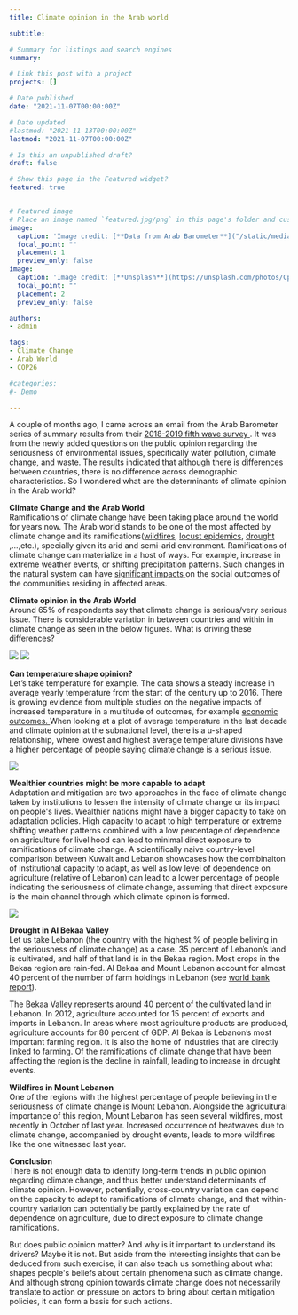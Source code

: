 ```yaml
---
title: Climate opinion in the Arab world 

subtitle: 

# Summary for listings and search engines
summary: 

# Link this post with a project
projects: []

# Date published
date: "2021-11-07T00:00:00Z"

# Date updated
#lastmod: "2021-11-13T00:00:00Z"
lastmod: "2021-11-07T00:00:00Z"

# Is this an unpublished draft?
draft: false

# Show this page in the Featured widget?
featured: true


# Featured image
# Place an image named `featured.jpg/png` in this page's folder and customize its options here.
image:
  caption: 'Image credit: [**Data from Arab Barometer**]("/static/media/headers/IMG_6260.jpg")'
  focal_point: ""
  placement: 1
  preview_only: false
image:
  caption: 'Image credit: [**Unsplash**](https://unsplash.com/photos/CpkOjOcXdUY)'
  focal_point: ""
  placement: 2
  preview_only: false

authors:
- admin

tags:
- Climate Change
- Arab World
- COP26

#categories:
#- Demo

---
```


A couple of months ago, I came across an email from the Arab Barometer series of summary results from their  <a href="https://www.arabbarometer.org/surveys/arab-barometer-wave-v/">2018-2019 fifth wave survey </a>. It was from the newly added questions on the public opinion regarding the seriousness of environmental issues, specifically water pollution, climate change, and waste. The results indicated that although there is differences between countries, there is no difference across demographic characteristics. So I wondered what are the determinants of climate opinion in the Arab world?

<b> Climate Change and the Arab World </b> <br>
Ramifications of climate change have been taking place around the world for years now. The Arab world stands to be one of the most affected by climate change and its ramifications(<a href="https://www.youtube.com/embed/LfLcdTEInLk">wildfires</a>, <a href="https://www.youtube.com/watch?v=Vo61TiAGwhk">locust epidemics</a>, <a href="https://www.youtube.com/watch?v=zDv1a9pVe8M">drought </a>,...,etc.), specially given its arid and semi-arid environment. Ramifications of climate change can materialize in a host of ways. For example, increase in extreme weather events, or shifting precipitation patterns. Such changes in the natural system can have <a href="https://echolabs.squarespace.com/publications" >significant impacts </a> on the social outcomes of the communities residing in affected areas. 


<b>	Climate opinion in the Arab World </b> <br>
Around 65% of respondents say that climate change is serious/very serious issue. There is considerable variation in between countries and within in climate change as seen in the below figures. What is driving these differences?

<img src="arabclim_graph1.png">
<img src="Rplot06.png">

<b>	Can temperature shape opinion? </b> <br>
Let’s take temperature for example. The data shows a steady increase in average yearly temperature from the start of the century up to 2016. There is growing evidence from multiple studies on the negative impacts of increased temperature in a multitude of outcomes, for example <a href="https://www.marketplace.org/2015/10/21/study-global-warming-will-make-much-world-poorer/"> economic outcomes. </a> When looking at a plot of average temperature in the last decade and climate opinion at the subnational level, there is a u-shaped relationship, where lowest and highest average temperature divisions have a higher percentage of people saying climate change is a serious issue. 

<img src="temp_op.png">

<b>Wealthier countries might be more capable to adapt </b> <br>
Adaptation and mitigation are two approaches in the face of climate change taken by institutions to lessen the intensity of climate change or its impact on people's lives. Wealthier nations might have a bigger capacity to take on adaptation policies. High capacity to adapt to high temperature or extreme shifting weather patterns combined with a low percentage of dependence on agriculture for livelihood can lead to minimal direct exposure to ramifications of climate change. A scientifically naive country-level comparison between Kuwait and Lebanon showcases how the combinaiton of institutional capacity to adapt, as well as low level of dependence on agriculture (relative of Lebanon) can lead to a lower percentage of people indicating the seriousness of climate change, assuming that direct exposure is the main channel through which climate opinon is formed.

<img src="gdp_op.png">
 
 <b> Drought in Al Bekaa Valley </b> <br>
Let us take Lebanon (the country with the highest % of people beliving in the seriousness of climate change) as a case. 35 percent of Lebanon’s land is cultivated, and half of that land is in the Bekaa region. Most crops in the Bekaa region are rain-fed. Al Bekaa and Mount Lebanon account for almost 40 percent of the number of farm holdings in Lebanon (see <a href="https://documents1.worldbank.org/curated/en/892381538415122088/pdf/130405-WP-P160212-Lebanon-WEB.pdf" > world bank report</a>).

The Bekaa Valley represents around 40 percent of the cultivated land in Lebanon. In 2012, agriculture accounted for 15 percent of exports and imports in Lebanon. In areas where most agriculture products are produced, agriculture accounts for 80 percent of GDP. Al Bekaa is Lebanon’s most important farming region. It is also the home of industries that are directly linked to farming. Of the ramifications of climate change that have been affecting the region is the decline in rainfall, leading to increase in drought events.

<b> Wildfires in Mount Lebanon </b> <br>
One of the regions with the highest percentage of people believing in the seriousness of climate change is Mount Lebanon. Alongside the agricultural importance of this region, Mount Lebanon has seen several wildfires, most recently in October of last year. Increased occurrence of heatwaves due to climate change, accompanied by drought events, leads to more wildfires like the one witnessed last year.

<b> Conclusion </b> <br>
There is not enough data to identify long-term trends in public opinion regarding climate change, and thus better understand determinants of climate opinion. However, potentially, cross-country variation can depend on the capacity to adapt to ramifications of climate change, and that within-country variation can potentially be partly explained by the rate of dependence on agriculture, due to direct exposure to climate change ramifications. 

But does public opinion matter? And why is it important to understand its drivers? Maybe it is not. But aside from the interesting insights that can be deduced from such exercise, it can also teach us something about what shapes people's beliefs about certain phenomena such as climate change. And although strong opinion towards climate change does not necessarily translate to action or pressure on actors to bring about certain mitigation policies, it can form a basis for such actions. 
